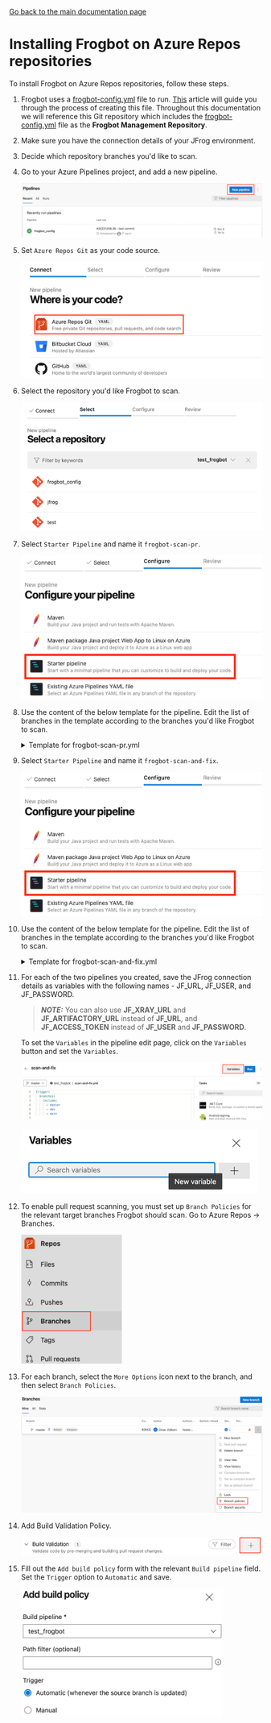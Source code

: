 [Go back to the main documentation page](../README.md)

# Installing Frogbot on Azure Repos repositories

To install Frogbot on Azure Repos repositories, follow these steps.

1. Frogbot uses a [frogbot-config.yml](templates/.frogbot/frogbot-config.yml) file to run. [This](frogbot-config.md) article will guide you through the process of creating this file. Throughout this documentation we will reference this Git repository which includes the [frogbot-config.yml](templates/.frogbot/frogbot-config.yml) file as the **Frogbot Management Repository**.

2. Make sure you have the connection details of your JFrog environment.

3. Decide which repository branches you'd like to scan.

4. Go to your Azure Pipelines project, and add a new pipeline.

   ![azure-new-pipeline.png](../images/azure-new-pipeline.png)

5. Set `Azure Repos Git` as your code source.

   ![azure-set-code-source.png.png](../images/azure-set-code-source.png)

6. Select the repository you'd like Frogbot to scan.

   ![azure-select-repo-to-test.png](../images/azure-select-repo-to-test.png)

7. Select `Starter Pipeline` and name it `frogbot-scan-pr`.

   ![azure-starter-pipeline.png](../images/azure-starter-pipeline.png)

8. Use the content of the below template for the pipeline. Edit the list of branches in the template according to the branches you'd like Frogbot to scan.

    <details>
      <summary>Template for frogbot-scan-pr.yml</summary>

    ```yml
    # Select on which branches to trigger the pipeline
    trigger:
      branches:
        include:
          - master
             - dev
             - main
    
    pool:
       vmImage: ubuntu-latest
    
    jobs:
       - job:
         condition: and(succeeded(), eq(variables['Build.Reason'], 'PullRequest'))
         displayName: "Frogbot Scan Pull Request"
         steps:
            - task: CmdLine@2
              displayName: 'Download and Run Frogbot'
              env:
                 # [Mandatory]
                 # Azure Repos personal access token with Code -> Read & Write permissions
                 JF_GIT_TOKEN: $(USER_TOKEN)
    
                 # [Mandatory only for projects which use npm, yarn 2, NuGet and .NET to download their dependencies]
                 # The command that installs the project dependencies (e.g "npm i", "nuget restore" or "dotnet restore")
                 JF_INSTALL_DEPS_CMD: ""
    
                 # [Mandatory]
                 # JFrog platform URL (This functionality requires version 3.29.0 or above of Xray)
                 JF_URL: $(JF_URL)
    
                 # [Mandatory if JF_ACCESS_TOKEN is not provided]
                 # JFrog user and password with 'read' permissions for Xray
                 JF_USER: $(JF_USER)
                 JF_PASSWORD: $(JF_PASSWORD)
    
                 # [Mandatory if JF_USER and JF_PASSWORD are not provided]
                 # JFrog access token with 'read' permissions for Xray
                 # JF_ACCESS_TOKEN: $(JF_ACCESS_TOKEN)
    
                 # [Optional, default: "."]
                 # Relative path to the project in the git repository
                 # JF_WORKING_DIR: path/to/project/dir
    
                 # [Optional]
                 # Xray Watches. Learn more about them here: https://www.jfrog.com/confluence/display/JFROG/Configuring+Xray+Watches
                 # JF_WATCHES: <watch-1>,<watch-2>...<watch-n>
    
                 # [Optional]
                 # JFrog project. Learn more about it here: https://www.jfrog.com/confluence/display/JFROG/Projects
                 # JF_PROJECT: <project-key>
    
                 # [Optional, default: "FALSE"]
                 # Displays all existing vulnerabilities, including the ones that were added by the pull request.
                 # JF_INCLUDE_ALL_VULNERABILITIES: "TRUE"
    
                 # [Optional, default: "TRUE"]
                 # Fails the Frogbot task if any security issue is found.
                 # JF_FAIL: "FALSE"
    
                 # Predefined Azure Pipelines variables. There's no need to set them.
                 JF_GIT_PULL_REQUEST_ID: $(System.PullRequest.PullRequestId)
                 JF_GIT_PROJECT: $(System.TeamProject)
                 JF_GIT_REPO: $(Build.Repository.Name)
                 JF_GIT_API_ENDPOINT: $(System.CollectionUri)
                 JF_GIT_BASE_BRANCH: $(System.PullRequest.TargetBranch)
                 JF_GIT_OWNER: $(System.TeamProject)
                 JF_GIT_PROVIDER: 'azureRepos'
    
              inputs:
                script: |
                  curl -fLg "https://releases.jfrog.io/artifactory/frogbot/v2/[RELEASE]/getFrogbot.sh" | sh
                  ./frogbot spr
    ```

   Edit the yaml of the pipeline you created, and set the relevant branches to be scanned, as well as the remaining mandatory `Variables`.

    </details>

9. Select `Starter Pipeline` and name it `frogbot-scan-and-fix`.

   ![azure-starter-pipeline.png](../images/azure-starter-pipeline.png)

10. Use the content of the below template for the pipeline. Edit the list of branches in the template according to the branches you'd like Frogbot to scan.

     <details>
       <summary>Template for frogbot-scan-and-fix.yml</summary>

     ```yaml
     # Select on which branches to trigger the pipeline
     trigger:
       branches:
         include:
           - master
              - dev
              - main
    
     pr: none
    
     pool:
        vmImage: ubuntu-latest
    
     jobs:
        - job:
          displayName: "Frogbot Scan and Fix"
          condition: and(succeeded(), eq(variables['Build.Reason'], 'IndividualCI'))
          steps:
             - task: CmdLine@2
               displayName: 'Download and Run Frogbot'
               env:
                  # [Mandatory]
                  # Azure Repos personal access token with Code -> Read & Write permissions
                  JF_GIT_TOKEN: $(USER_TOKEN)
    
                  # [Mandatory only for projects which use npm, yarn 2, NuGet and .NET to download their dependencies]
                  # The command that installs the project dependencies (e.g "npm i", "nuget restore" or "dotnet restore")
                  JF_INSTALL_DEPS_CMD: ""
    
                  # [Mandatory]
                  # JFrog platform URL (This functionality requires version 3.29.0 or above of Xray)
                  JF_URL: $(JF_URL)
    
                  # [Mandatory if JF_ACCESS_TOKEN is not provided]
                  # JFrog user and password with 'read' permissions for Xray
                  JF_USER: $(JF_USER)
                  JF_PASSWORD: $(JF_PASSWORD)
    
                  # [Mandatory if JF_USER and JF_PASSWORD are not provided]
                  # JFrog access token with 'read' permissions for Xray
                  # JF_ACCESS_TOKEN: $(JF_ACCESS_TOKEN)
    
                  # [Optional, default: "."]
                  # Relative path to the project in the git repository
                  # JF_WORKING_DIR: path/to/project/dir
    
                  # [Optional]
                  # Xray Watches. Learn more about them here: https://www.jfrog.com/confluence/display/JFROG/Configuring+Xray+Watches
                  # JF_WATCHES: <watch-1>,<watch-2>...<watch-n>
    
                  # [Optional]
                  # JFrog project. Learn more about it here: https://www.jfrog.com/confluence/display/JFROG/Projects
                  # JF_PROJECT: <project-key>
    
                  # [Optional, default: "FALSE"]
                  # Displays all existing vulnerabilities, including the ones that were added by the pull request.
                  # JF_INCLUDE_ALL_VULNERABILITIES: "TRUE"
    
                  # [Optional, default: "TRUE"]
                  # Fails the Frogbot task if any security issue is found.
                  # JF_FAIL: "FALSE"
    
                  # Predefined Azure Pipelines variables. There's no need to set them.
                  JF_GIT_PROJECT: $(System.TeamProject)
                  JF_GIT_REPO: $(Build.Repository.Name)
                  JF_GIT_API_ENDPOINT: $(System.CollectionUri)
                  JF_GIT_BASE_BRANCH: $(Build.SourceBranchName)
                  JF_GIT_OWNER: $(System.TeamProject)
                  JF_GIT_PROVIDER: 'azureRepos'
    
               inputs:
                  script: |
                     curl -fLg "https://releases.jfrog.io/artifactory/frogbot/v2/[RELEASE]/getFrogbot.sh" | sh
                     ./frogbot cfpr
     ```

    Edit the yaml of the pipeline you created, and set the relevant branches to be scanned, as well as the remaining mandatory `Variables`.
     </details>

11. For each of the two pipelines you created, save the JFrog connection details as variables with the following names - JF_URL, JF_USER, and JF_PASSWORD.

    > **_NOTE:_** You can also use **JF_XRAY_URL** and **JF_ARTIFACTORY_URL** instead of **JF_URL**, and **JF_ACCESS_TOKEN**
    > instead of **JF_USER** and **JF_PASSWORD**.

    To set the `Variables` in the pipeline edit page, click on the `Variables` button and set the `Variables`.

    ![variables_button.png](../images/azure-variables-button.png)

    ![img_1.png](../images/azure-new-variable.png)

12. To enable pull request scanning, you must set up `Branch Policies` for the relevant target branches Frogbot should scan. Go to Azure Repos -> Branches.

    <img src="../images/azure-branches.png" alt="azure-branches.png" width="200"/>

13. For each branch, select the `More Options` icon next to the branch, and then select `Branch Policies`.

    <img src="../images/azure-branch-policies.png" alt="azure-branch-policies.png" width="800"/>

14. Add Build Validation Policy.

    ![azure-build-validation.png](../images/azure-build-validation.png)

15. Fill out the `Add build policy` form with the relevant `Build pipeline` field. Set the `Trigger` option to `Automatic` and save.

    <img src="../images/azure-build-policy.png" alt="azure-build-policy.png" width="400"/>
